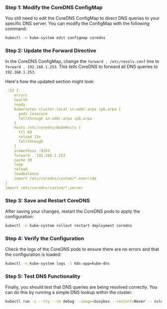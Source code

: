 
### Step 1: Modify the CoreDNS ConfigMap

You still need to edit the CoreDNS ConfigMap to direct DNS queries to your specific DNS server. You can modify the ConfigMap with the following command:

```bash
kubectl -n kube-system edit configmap coredns
```

### Step 2: Update the Forward Directive

In the CoreDNS ConfigMap, change the `forward . /etc/resolv.conf` line to `forward . 192.168.1.253`. This tells CoreDNS to forward all DNS queries to `192.168.1.253`.

Here's how the updated section might look:

```yaml
.:53 {
    errors
    health
    ready
    kubernetes cluster.local in-addr.arpa ip6.arpa {
      pods insecure
      fallthrough in-addr.arpa ip6.arpa
    }
    hosts /etc/coredns/NodeHosts {
      ttl 60
      reload 15s
      fallthrough
    }
    prometheus :9153
    forward . 192.168.1.253
    cache 30
    loop
    reload
    loadbalance
    import /etc/coredns/custom/*.override
}
import /etc/coredns/custom/*.server
```

### Step 3: Save and Restart CoreDNS

After saving your changes, restart the CoreDNS pods to apply the configuration:

```bash
kubectl -n kube-system rollout restart deployment coredns
```

### Step 4: Verify the Configuration

Check the logs of the CoreDNS pods to ensure there are no errors and that the configuration is loaded:

```bash
kubectl -n kube-system logs -l k8s-app=kube-dns
```

### Step 5: Test DNS Functionality

Finally, you should test that DNS queries are being resolved correctly. You can do this by running a simple DNS lookup within the cluster:

```bash
kubectl run -i --tty --rm debug --image=busybox --restart=Never -- nslookup google.com
```
